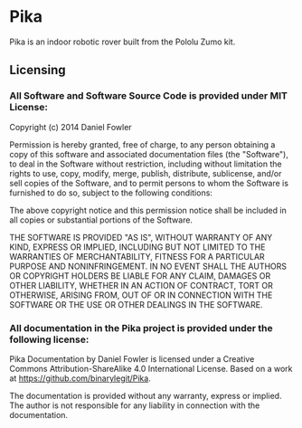 Pika
====

Pika is an indoor robotic rover built from the Pololu Zumo kit.

Licensing
-------------
### All Software and Software Source Code is provided under MIT License:

Copyright (c) 2014 Daniel Fowler

Permission is hereby granted, free of charge, to any person obtaining a copy of this software and associated documentation files (the "Software"), to deal in the Software without restriction, including without limitation the rights to use, copy, modify, merge, publish, distribute, sublicense, and/or sell copies of the Software, and to permit persons to whom the Software is furnished to do so, subject to the following conditions:

The above copyright notice and this permission notice shall be included in all copies or substantial portions of the Software.

THE SOFTWARE IS PROVIDED "AS IS", WITHOUT WARRANTY OF ANY KIND, EXPRESS OR IMPLIED, INCLUDING BUT NOT LIMITED TO THE WARRANTIES OF MERCHANTABILITY, FITNESS FOR A PARTICULAR PURPOSE AND NONINFRINGEMENT. IN NO EVENT SHALL THE AUTHORS OR COPYRIGHT HOLDERS BE LIABLE FOR ANY CLAIM, DAMAGES OR OTHER LIABILITY, WHETHER IN AN ACTION OF CONTRACT, TORT OR OTHERWISE, ARISING FROM, OUT OF OR IN CONNECTION WITH THE SOFTWARE OR THE USE OR OTHER DEALINGS IN THE SOFTWARE.

### All documentation in the Pika project is provided under the following license:

Pika Documentation by Daniel Fowler is licensed under a Creative Commons Attribution-ShareAlike 4.0 International License.
Based on a work at https://github.com/binarylegit/Pika.

The documentation is provided without any warranty, express or implied.  The author is not responsible for any liability in connection with the documentation.

